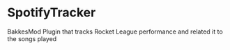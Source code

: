 # SpotifyTracker
BakkesMod Plugin that tracks Rocket League performance and related it to the songs played
